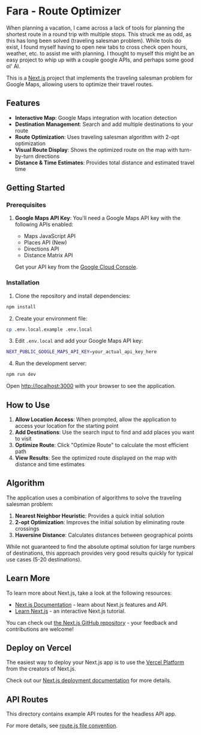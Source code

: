 # Fara - Route Optimizer

When planning a vacation, I came across a lack of tools for planning the shortest route in a round trip with multiple stops. This struck me as odd, as this has long been solved (traveling salesman problem). While tools do exist, I found myself having to open new tabs to cross check open hours, weather, etc. to assist me with planning. I thought to myself this might be an easy project to whip up with a couple google APIs, and perhaps some good ol' AI.

This is a [Next.js](https://nextjs.org) project that implements the traveling salesman problem for Google Maps, allowing users to optimize their travel routes.

## Features

- **Interactive Map**: Google Maps integration with location detection
- **Destination Management**: Search and add multiple destinations to your route
- **Route Optimization**: Uses traveling salesman algorithm with 2-opt optimization
- **Visual Route Display**: Shows the optimized route on the map with turn-by-turn directions
- **Distance & Time Estimates**: Provides total distance and estimated travel time

## Getting Started

### Prerequisites

1. **Google Maps API Key**: You'll need a Google Maps API key with the following APIs enabled:

   - Maps JavaScript API
   - Places API (New)
   - Directions API
   - Distance Matrix API

   Get your API key from the [Google Cloud Console](https://console.cloud.google.com/google/maps-apis/).

### Installation

1. Clone the repository and install dependencies:

```bash
npm install
```

2. Create your environment file:

```bash
cp .env.local.example .env.local
```

3. Edit `.env.local` and add your Google Maps API key:

```bash
NEXT_PUBLIC_GOOGLE_MAPS_API_KEY=your_actual_api_key_here
```

4. Run the development server:

```bash
npm run dev
```

Open [http://localhost:3000](http://localhost:3000) with your browser to see the application.

## How to Use

1. **Allow Location Access**: When prompted, allow the application to access your location for the starting point
2. **Add Destinations**: Use the search input to find and add places you want to visit
3. **Optimize Route**: Click "Optimize Route" to calculate the most efficient path
4. **View Results**: See the optimized route displayed on the map with distance and time estimates

## Algorithm

The application uses a combination of algorithms to solve the traveling salesman problem:

1. **Nearest Neighbor Heuristic**: Provides a quick initial solution
2. **2-opt Optimization**: Improves the initial solution by eliminating route crossings
3. **Haversine Distance**: Calculates distances between geographical points

While not guaranteed to find the absolute optimal solution for large numbers of destinations, this approach provides very good results quickly for typical use cases (5-20 destinations).

## Learn More

To learn more about Next.js, take a look at the following resources:

- [Next.js Documentation](https://nextjs.org/docs) - learn about Next.js features and API.
- [Learn Next.js](https://nextjs.org/learn) - an interactive Next.js tutorial.

You can check out [the Next.js GitHub repository](https://github.com/vercel/next.js) - your feedback and contributions are welcome!

## Deploy on Vercel

The easiest way to deploy your Next.js app is to use the [Vercel Platform](https://vercel.com/new?utm_medium=default-template&filter=next.js&utm_source=create-next-app&utm_campaign=create-next-app-readme) from the creators of Next.js.

Check out our [Next.js deployment documentation](https://nextjs.org/docs/app/building-your-application/deploying) for more details.

## API Routes

This directory contains example API routes for the headless API app.

For more details, see [route.js file convention](https://nextjs.org/docs/app/api-reference/file-conventions/route).
